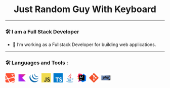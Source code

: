 # <div align="center">Just Random Guy With Keyboard</div>
<div id="header" align="center">
<script src="https://unpkg.com/@lottiefiles/lottie-player@latest/dist/lottie-player.js"></script>
<lottie-player src="https://assets5.lottiefiles.com/private_files/lf30_wo5lnbyz.json"  background="transparent"  speed="1"  style="width: 300px; height: 300px;"  loop  autoplay></lottie-player>
</div>

---

### :hammer_and_wrench: I am a Full Stack Developer
- :telescope: I’m working as a Fullstack Developer for building web applications.

---

### :hammer_and_wrench: Languages and Tools :
<div id="badges">
    <img src="https://github.com/devicons/devicon/blob/master/icons/laravel/laravel-plain.svg" title="laravel" alt="laravel" width="30" height="30"/>&nbsp;
    <img src="https://github.com/devicons/devicon/blob/master/icons/kotlin/kotlin-original.svg" title="kotlin" alt="kotlin" width="30" height="30"/>&nbsp;
    <img src="https://github.com/devicons/devicon/blob/master/icons/jquery/jquery-original.svg" title="jquery" alt="jquery" width="30" height="30"/>&nbsp;
    <img src="https://github.com/devicons/devicon/blob/master/icons/javascript/javascript-original.svg" title="javascript" alt="javascript" width="30" height="30"/>&nbsp;
    <img src="https://github.com/devicons/devicon/blob/master/icons/typescript/typescript-original.svg" title="typescript" alt="typescript" width="30" height="30"/>&nbsp;
    <img src="https://github.com/devicons/devicon/blob/master/icons/java/java-original.svg" title="java" alt="java" width="30" height="30"/>&nbsp;
    <img src="https://github.com/devicons/devicon/blob/master/icons/intellij/intellij-original.svg" title="intellij" alt="intellij" width="30" height="30"/>&nbsp;
    <img src="https://github.com/devicons/devicon/blob/master/icons/git/git-original.svg" title="git" alt="git" width="30" height="30"/>&nbsp;
    <img src="https://github.com/devicons/devicon/blob/master/icons/php/php-original.svg" title="php" alt="php" width="30" height="30"/>&nbsp;
</div>
